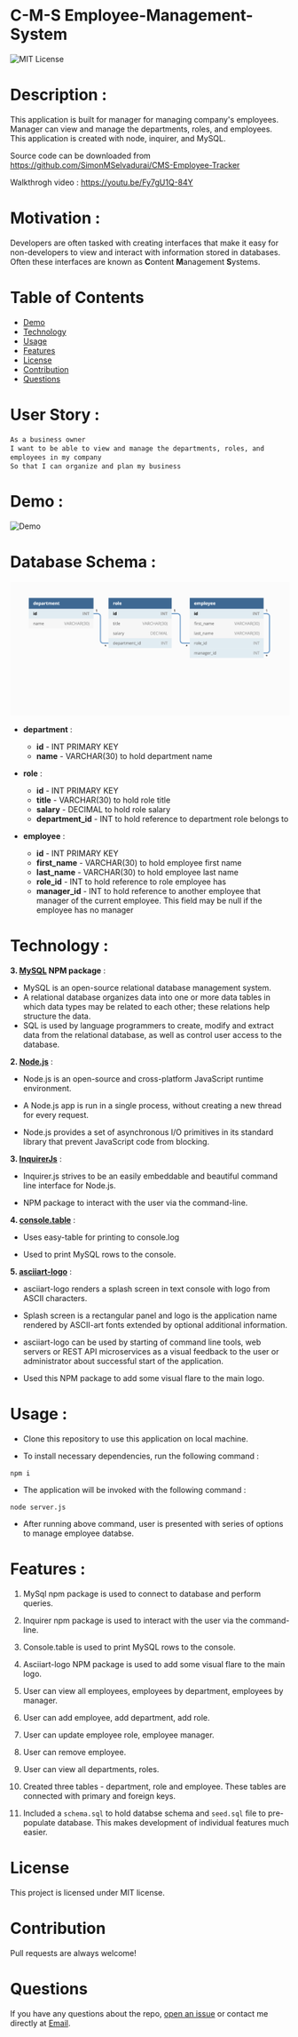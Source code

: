 # C-M-S Employee-Management-System

![MIT License](https://img.shields.io/badge/license-MIT-green)

# Description :

This application is built for manager for managing company's employees. Manager can view and manage the departments, roles, and employees. This application is created with node, inquirer, and MySQL.

Source code can be downloaded from https://github.com/SimonMSelvadurai/CMS-Employee-Tracker

Walkthrogh video :   https://youtu.be/Fy7gU1Q-84Y

# Motivation :

Developers are often tasked with creating interfaces that make it easy for non-developers to view and interact with information stored in databases. Often these interfaces are known as **C**ontent **M**anagement **S**ystems.

# Table of Contents

- [Demo](#demo)
- [Technology](#technology)
- [Usage](#usage)
- [Features](#features)
- [License](#license)
- [Contribution](#contribution)
- [Questions](#questions)

# User Story :

```
As a business owner
I want to be able to view and manage the departments, roles, and employees in my company
So that I can organize and plan my business
```

# Demo :

![Demo](./assets/video/CMS-Employee-Tracker.gif)

# Database Schema :

![Database Schema](./assets/images/12-sql-homework-demo-01.png)

- **department** :

  - **id** - INT PRIMARY KEY
  - **name** - VARCHAR(30) to hold department name

- **role** :

  - **id** - INT PRIMARY KEY
  - **title** - VARCHAR(30) to hold role title
  - **salary** - DECIMAL to hold role salary
  - **department_id** - INT to hold reference to department role belongs to

- **employee** :

  - **id** - INT PRIMARY KEY
  - **first_name** - VARCHAR(30) to hold employee first name
  - **last_name** - VARCHAR(30) to hold employee last name
  - **role_id** - INT to hold reference to role employee has
  - **manager_id** - INT to hold reference to another employee that manager of the current employee. This field may be null if the employee has no manager

# Technology :

**3. [MySQL](https://www.npmjs.com/package/mysql) NPM package** :

- MySQL is an open-source relational database management system.
- A relational database organizes data into one or more data tables in which data types may be related to each other; these relations help structure the data.
- SQL is used by language programmers to create, modify and extract data from the relational database, as well as control user access to the database.

**2. [Node.js](https://nodejs.org/en/)** :

- Node.js is an open-source and cross-platform JavaScript runtime environment.

- A Node.js app is run in a single process, without creating a new thread for every request.

- Node.js provides a set of asynchronous I/O primitives in its standard library that prevent JavaScript code from blocking.

**3. [InquirerJs](https://www.npmjs.com/package/inquirer/v/0.2.3)** :

- Inquirer.js strives to be an easily embeddable and beautiful command line interface for Node.js.

- NPM package to interact with the user via the command-line.

**4. [console.table](https://www.npmjs.com/package/console.table)** :

- Uses easy-table for printing to console.log

- Used to print MySQL rows to the console.

**5. [asciiart-logo](https://www.npmjs.com/package/asciiart-logo)** :

- asciiart-logo renders a splash screen in text console with logo from ASCII characters.

- Splash screen is a rectangular panel and logo is the application name rendered by ASCII-art fonts extended by optional additional information.

- asciiart-logo can be used by starting of command line tools, web servers or REST API microservices as a visual feedback to the user or administrator about successful start of the application.

- Used this NPM package to add some visual flare to the main logo.

# Usage :

- Clone this repository to use this application on local machine.

- To install necessary dependencies, run the following command :

```
npm i
```

- The application will be invoked with the following command :

```
node server.js
```

- After running above command, user is presented with series of options to manage employee databse.

# Features :

1. MySql npm package is used to connect to database and perform queries.

2. Inquirer npm package is used to interact with the user via the command-line.

3. Console.table is used to print MySQL rows to the console.

4. Asciiart-logo NPM package is used to add some visual flare to the main logo.

5. User can view all employees, employees by department, employees by manager.

6. User can add employee, add department, add role.

7. User can update employee role, employee manager.

8. User can remove employee.

9. User can view all departments, roles.

10. Created three tables - department, role and employee. These tables are connected with primary and foreign keys.

11. Included a `schema.sql` to hold databse schema and `seed.sql` file to pre-populate database. This makes development of individual features much easier.

# License

This project is licensed under MIT license.

# Contribution

Pull requests are always welcome!

# Questions

If you have any questions about the repo,
[open an issue](https://github.com/SimonMSelvadurai/CMS-Employee-Tracker/issues)
or contact me directly at [Email](mailto:simon.selvadurai0607@gmail.com).
